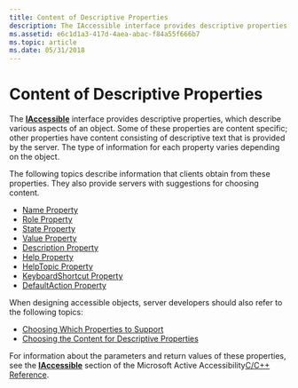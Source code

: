 ```yaml
---
title: Content of Descriptive Properties
description: The IAccessible interface provides descriptive properties, which describe various aspects of an object.
ms.assetid: e6c1d1a3-417d-4aea-abac-f84a55f666b7
ms.topic: article
ms.date: 05/31/2018
---
```


# Content of Descriptive Properties

The [**IAccessible**](/windows/desktop/api/oleacc/nn-oleacc-iaccessible) interface provides descriptive properties, which describe various aspects of an object. Some of these properties are content specific; other properties have content consisting of descriptive text that is provided by the server. The type of information for each property varies depending on the object.

The following topics describe information that clients obtain from these properties. They also provide servers with suggestions for choosing content.

-   [Name Property](name-property.md)
-   [Role Property](role-property.md)
-   [State Property](state-property.md)
-   [Value Property](value-property.md)
-   [Description Property](description-property.md)
-   [Help Property](help-property.md)
-   [HelpTopic Property](helptopic-property.md)
-   [KeyboardShortcut Property](keyboardshortcut-property.md)
-   [DefaultAction Property](defaultaction-property.md)

When designing accessible objects, server developers should also refer to the following topics:

-   [Choosing Which Properties to Support](choosing-which-properties-to-support.md)
-   [Choosing the Content for Descriptive Properties](choosing-the-content-for-descriptive-properties.md)

For information about the parameters and return values of these properties, see the [**IAccessible**](/windows/desktop/api/oleacc/nn-oleacc-iaccessible) section of the Microsoft Active Accessibility[C/C++ Reference](c-c---reference.md).

 

 




